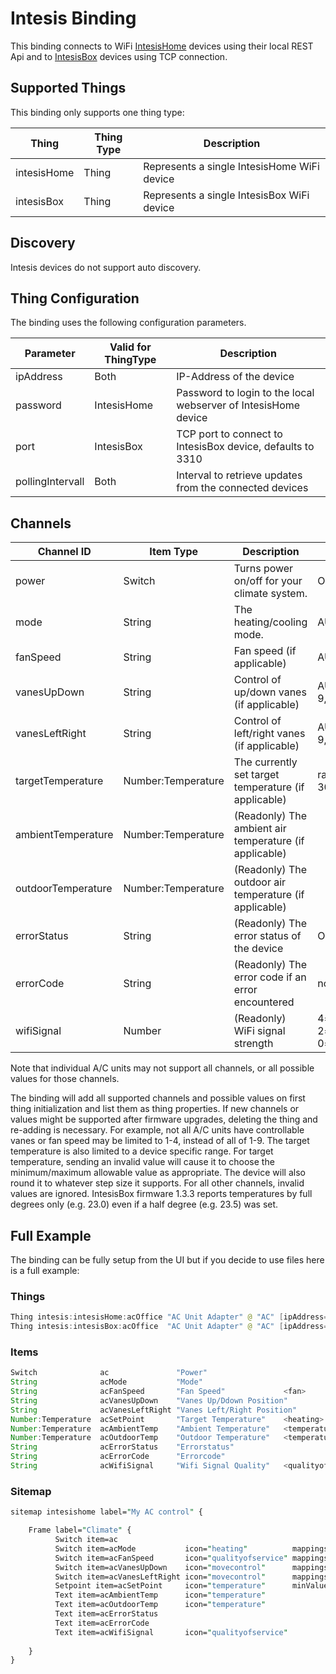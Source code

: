 # Intesis Binding

This binding connects to WiFi [IntesisHome](https://www.intesis.com/products/cloud-solutions/ac-cloud-control) devices using their local REST Api and to [IntesisBox](https://www.intesis.com/products/ac-interfaces/wifi-gateways) devices using TCP connection.

## Supported Things

This binding only supports one thing type:

| Thing       | Thing Type | Description                                 |
|-------------|------------|---------------------------------------------|
| intesisHome | Thing      | Represents a single IntesisHome WiFi device |
| intesisBox  | Thing      | Represents a single IntesisBox WiFi device  |

## Discovery

Intesis devices do not support auto discovery.

## Thing Configuration

The binding uses the following configuration parameters.

| Parameter        | Valid for ThingType | Description                                                    |
|------------------|---------------------|----------------------------------------------------------------|
| ipAddress        | Both                | IP-Address of the device                                       |
| password         | IntesisHome         | Password to login to the local webserver of IntesisHome device |
| port             | IntesisBox          | TCP port to connect to IntesisBox device, defaults to 3310     |
| pollingIntervall | Both                | Interval to retrieve updates from the connected devices        |

## Channels

| Channel ID         | Item Type          | Description                                            | Possible Values                                         |
|--------------------|--------------------|--------------------------------------------------------|---------------------------------------------------------|
| power              | Switch             | Turns power on/off for your climate system.            | ON,OFF                                                  |
| mode               | String             | The heating/cooling mode.                              | AUTO,HEAT,DRY,FAN,COOL                                  |
| fanSpeed           | String             | Fan speed (if applicable)                              | AUTO,1-10                                               |
| vanesUpDown        | String             | Control of up/down vanes (if applicable)               | AUTO,1-9,SWING,SWIRL,WIDE                               |
| vanesLeftRight     | String             | Control of left/right vanes (if applicable)            | AUTO,1-9,SWING,SWIRL,WIDE                               |
| targetTemperature  | Number:Temperature | The currently set target temperature (if applicable)   | range between 18°C and 30°C                             |
| ambientTemperature | Number:Temperature | (Readonly) The ambient air temperature (if applicable) |                                                         |
| outdoorTemperature | Number:Temperature | (Readonly) The outdoor air temperature (if applicable) |                                                         |
| errorStatus        | String             | (Readonly) The error status of the device              | OK,ERR                                                  |
| errorCode          | String             | (Readonly) The error code if an error encountered      | not documented                                          |
| wifiSignal         | Number             | (Readonly) WiFi signal strength                        | 4=excellent, 3=very good, 2=good, 1=acceptable, 0=low   |

Note that individual A/C units may not support all channels, or all possible values for those channels.

The binding will add all supported channels and possible values on first thing initialization and list them as thing properties.
If new channels or values might be supported after firmware upgrades, deleting the thing and re-adding is necessary.
For example, not all A/C units have controllable vanes or fan speed may be limited to 1-4, instead of all of 1-9.
The target temperature is also limited to a device specific range. For target temperature, sending an invalid value
will cause it to choose the minimum/maximum allowable value as appropriate. The device will also round it to
whatever step size it supports. For all other channels, invalid values are ignored.
IntesisBox firmware 1.3.3 reports temperatures by full degrees only (e.g. 23.0) even if a half degree (e.g. 23.5) was set.

## Full Example

The binding can be fully setup from the UI but if you decide to use files here is a full example:

### Things

```java
Thing intesis:intesisHome:acOffice "AC Unit Adapter" @ "AC" [ipAddress="192.168.1.100", password="xxxxx"]
Thing intesis:intesisBox:acOffice  "AC Unit Adapter" @ "AC" [ipAddress="192.168.1.100", port=3310]
```

### Items

```java
Switch              ac               "Power"                                        { channel="intesis:intesisHome:acOffice:power" }
String              acMode           "Mode"                                         { channel="intesis:intesisHome:acOffice:mode" }
String              acFanSpeed       "Fan Speed"             <fan>                  { channel="intesis:intesisHome:acOffice:fanSpeed" }
String              acVanesUpDown    "Vanes Up/Ddown Position"                      { channel="intesis:intesisHome:acOffice:vanesUpDown" }
String              acVanesLeftRight "Vanes Left/Right Position"                    { channel="intesis:intesisHome:acOffice:vanesLeftRight" }
Number:Temperature  acSetPoint       "Target Temperature"    <heating>              { channel="intesis:intesisHome:acOffice:targetTemperature" }
Number:Temperature  acAmbientTemp    "Ambient Temperature"   <temperature>          { channel="intesis:intesisHome:acOffice:ambientTemperature" }
Number:Temperature  acOutdoorTemp    "Outdoor Temperature"   <temperature>          { channel="intesis:intesisHome:acOffice:outdoorTemperature" }
String              acErrorStatus    "Errorstatus"                                  { channel="intesis:intesisBox:acOffice:errorStatus" }
String              acErrorCode      "Errorcode"                                    { channel="intesis:intesisBox:acOffice:errorCode" }
String              acWifiSignal     "Wifi Signal Quality"   <qualityofservice>     { channel="intesis:intesisBox:acOffice:wifiSignal" }
```

### Sitemap

```perl
sitemap intesishome label="My AC control" {

    Frame label="Climate" {
          Switch item=ac
          Switch item=acMode           icon="heating"          mappings=[AUTO="Auto", HEAT="Heat", DRY="Dry", FAN="Fan", COOL="Cool"]
          Switch item=acFanSpeed       icon="qualityofservice" mappings=[AUTO="Auto", 1="Low", 2="Med", 3="MedHigh", 4="High"]
          Switch item=acVanesUpDown    icon="movecontrol"      mappings=[AUTO="Stop", 1="1", 2="2", 3="3", 4="4", 5="5", SWING="Swing"]
          Switch item=acVanesLeftRight icon="movecontrol"      mappings=[AUTO="Stop", 1="1", 2="2", 3="3", 4="4", 5="5", SWING="Swing"]
          Setpoint item=acSetPoint     icon="temperature"      minValue=16 maxValue=28 step=1
          Text item=acAmbientTemp      icon="temperature" 
          Text item=acOutdoorTemp      icon="temperature"
          Text item=acErrorStatus
          Text item=acErrorCode
          Text item=acWifiSignal       icon="qualityofservice"
           
    }
}
```
